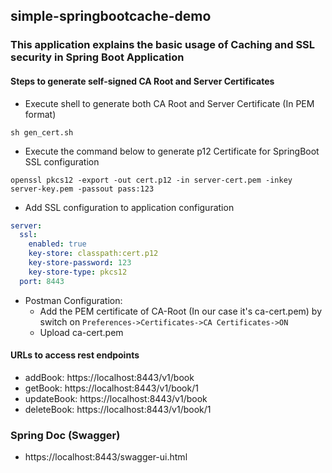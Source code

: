 ## simple-springbootcache-demo

### This application explains the basic usage of Caching and SSL security in Spring Boot Application

#### Steps to generate self-signed CA Root and Server Certificates

* Execute shell to generate both CA Root and Server Certificate (In PEM format)

```shell
sh gen_cert.sh
```

* Execute the command below to generate p12 Certificate for SpringBoot SSL configuration

```shell
openssl pkcs12 -export -out cert.p12 -in server-cert.pem -inkey server-key.pem -passout pass:123
```

* Add SSL configuration to application configuration

```yaml
server:
  ssl:
    enabled: true
    key-store: classpath:cert.p12
    key-store-password: 123
    key-store-type: pkcs12
  port: 8443
```

* Postman Configuration:
    * Add the PEM certificate of CA-Root (In our case it's ca-cert.pem) by switch
      on `Preferences->Certificates->CA Certificates->ON`
    * Upload ca-cert.pem

#### URLs to access rest endpoints

* addBook: https://localhost:8443/v1/book
* getBook: https://localhost:8443/v1/book/1
* updateBook: https://localhost:8443/v1/book
* deleteBook: https://localhost:8443/v1/book/1

### Spring Doc (Swagger)

* https://localhost:8443/swagger-ui.html